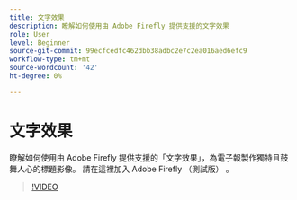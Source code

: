 ```yaml
---
title: 文字效果
description: 瞭解如何使用由 Adobe Firefly 提供支援的文字效果
role: User
level: Beginner
source-git-commit: 99ecfcedfc462dbb38adbc2e7c2ea016aed6efc9
workflow-type: tm+mt
source-wordcount: '42'
ht-degree: 0%

---
```


# 文字效果

瞭解如何使用由 Adobe Firefly 提供支援的「文字效果」，為電子報製作獨特且鼓舞人心的標題影像。 請在這裡加入 Adobe Firefly （測試版） [ ](https://firefly.adobe.com/) 。

>[!VIDEO](https://video.tv.adobe.com/v/3420829?quality=12&learn=on&hidetitle=true)
